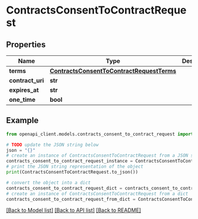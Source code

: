 # ContractsConsentToContractRequest


## Properties

Name | Type | Description | Notes
------------ | ------------- | ------------- | -------------
**terms** | [**ContractsConsentToContractRequestTerms**](ContractsConsentToContractRequestTerms.md) |  | 
**contract_uri** | **str** |  | 
**expires_at** | **str** |  | [optional] 
**one_time** | **bool** |  | [optional] 

## Example

```python
from openapi_client.models.contracts_consent_to_contract_request import ContractsConsentToContractRequest

# TODO update the JSON string below
json = "{}"
# create an instance of ContractsConsentToContractRequest from a JSON string
contracts_consent_to_contract_request_instance = ContractsConsentToContractRequest.from_json(json)
# print the JSON string representation of the object
print(ContractsConsentToContractRequest.to_json())

# convert the object into a dict
contracts_consent_to_contract_request_dict = contracts_consent_to_contract_request_instance.to_dict()
# create an instance of ContractsConsentToContractRequest from a dict
contracts_consent_to_contract_request_from_dict = ContractsConsentToContractRequest.from_dict(contracts_consent_to_contract_request_dict)
```
[[Back to Model list]](../README.md#documentation-for-models) [[Back to API list]](../README.md#documentation-for-api-endpoints) [[Back to README]](../README.md)


